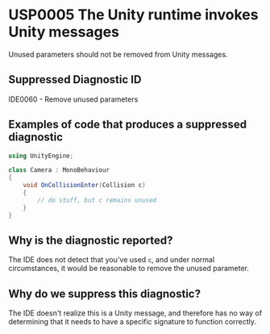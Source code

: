 # USP0005 The Unity runtime invokes Unity messages

Unused parameters should not be removed from Unity messages.

## Suppressed Diagnostic ID

IDE0060 - Remove unused parameters

## Examples of code that produces a suppressed diagnostic
```csharp
using UnityEngine;

class Camera : MonoBehaviour
{
	void OnCollisionEnter(Collision c)
	{
		// do stuff, but c remains unused
	}
}
```

## Why is the diagnostic reported?

The IDE does not detect that you've used `c`, and under normal circumstances, it would be reasonable to remove the unused parameter.

## Why do we suppress this diagnostic?

The IDE doesn't realize this is a Unity message, and therefore has no way of determining that it needs to have a specific signature to function correctly.
